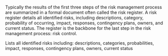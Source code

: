 Typically the results of the first three steps of the risk management process are summarized in a formal document often called the risk register. A risk register details all identified risks, including descriptions, category, probability of occurring, impact, responses, contingency plans, owners, and
current status. The register is the backbone for the last step in the risk management process: risk control.

Lists all identified risks including: descriptions, categories, probabilities, impact, responses, contingency plans, owners, current status